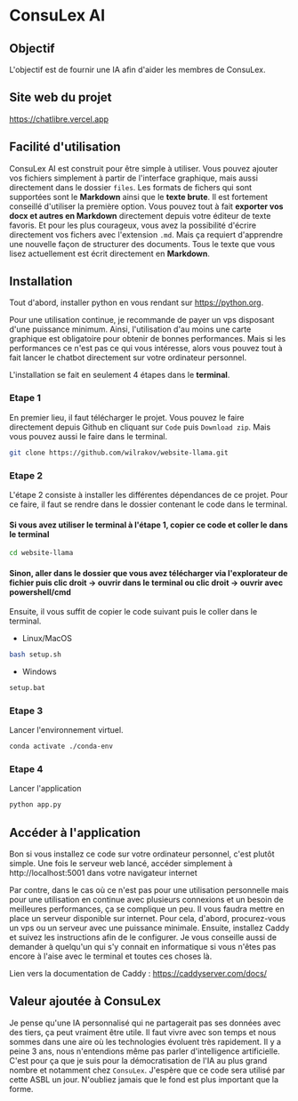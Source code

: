 # ConsuLex AI

## Objectif
L'objectif est de fournir une IA afin d'aider les membres de ConsuLex.
## Site web du projet
https://chatlibre.vercel.app
## Facilité d'utilisation
ConsuLex AI est construit pour être simple à utiliser. Vous pouvez ajouter vos fichiers simplement à partir de l'interface graphique, mais aussi directement dans le dossier `files`.
Les formats de fichers qui sont supportées sont le **Markdown** ainsi que le **texte brute**. Il est fortement conseillé d'utiliser la première option. Vous pouvez tout à fait **exporter vos docx et autres en Markdown** directement depuis votre éditeur de texte favoris. Et pour les plus courageux, vous avez la possibilité d'écrire directement vos fichers avec l'extension `.md`. Mais ça requiert d'apprendre une nouvelle façon de structurer des documents. Tous le texte que vous lisez actuellement est écrit directement en **Markdown**.
## Installation
Tout d'abord, installer python en vous rendant sur https://python.org.

Pour une utilisation continue, je recommande de payer un vps disposant d'une puissance minimum. Ainsi, l'utilisation d'au moins une carte graphique est obligatoire pour obtenir de bonnes performances. Mais si les performances ce n'est pas ce qui vous intéresse, alors vous pouvez tout à fait lancer le chatbot directement sur votre ordinateur personnel.

L'installation se fait en seulement 4 étapes dans le **terminal**.
### Etape 1
En premier lieu, il faut télécharger le projet. Vous pouvez le faire directement depuis Github en cliquant sur `Code` puis `Download zip`. Mais vous pouvez aussi le faire dans le terminal.
```bash
git clone https://github.com/wilrakov/website-llama.git 
```
### Etape 2
L'étape 2 consiste à installer les différentes dépendances de ce projet. Pour ce faire, il faut se rendre dans le dossier contenant le code dans le terminal.
#### Si vous avez utiliser le terminal à l'étape 1, copier ce code et coller le dans le terminal
```bash
cd website-llama
```
#### Sinon, aller dans le dossier que vous avez télécharger via l'explorateur de fichier puis **clic droit -> ouvrir dans le terminal** ou **clic droit -> ouvrir avec powershell/cmd**
Ensuite, il vous suffit de copier le code suivant puis le coller dans le terminal.
- Linux/MacOS
```bash
bash setup.sh
```
- Windows
```bash
setup.bat
```
### Etape 3
Lancer l'environnement virtuel.
```bash
conda activate ./conda-env
```
### Etape 4
Lancer l'application
```bash
python app.py
```
## Accéder à l'application
Bon si vous installez ce code sur votre ordinateur personnel, c'est plutôt simple. Une fois le serveur web lancé, accéder simplement à http://localhost:5001 dans votre navigateur internet

Par contre, dans le cas où ce n'est pas pour une utilisation personnelle mais pour une utilisation en continue avec plusieurs connexions et un besoin de meilleures performances, ça se complique un peu.
Il vous faudra mettre en place un serveur disponible sur internet. Pour cela, d'abord, procurez-vous un vps ou un serveur avec une puissance minimale. Ensuite, installez Caddy et suivez les instructions afin de le configurer. Je vous conseille aussi de demander à quelqu'un qui s'y connait en informatique si vous n'êtes pas encore à l'aise avec le terminal et toutes ces choses là.

Lien vers la documentation de Caddy : https://caddyserver.com/docs/

## Valeur ajoutée à ConsuLex
Je pense qu'une IA personnalisé qui ne partagerait pas ses données avec des tiers, ça peut vraiment être utile. Il faut vivre avec son temps et nous sommes dans une aire où les technologies évoluent très rapidement. Il y a peine 3 ans, nous n'entendions même pas parler d'intelligence artificielle. C'est pour ça que je suis pour la démocratisation de l'IA au plus grand nombre et notamment chez `ConsuLex`. J'espère que ce code sera utilisé par cette ASBL un jour. N'oubliez jamais que le fond est plus important que la forme.

